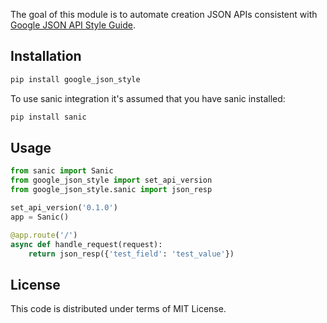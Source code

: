 The goal of this module is to automate creation JSON APIs consistent with [Google JSON API Style Guide](https://google.github.io/styleguide/jsoncstyleguide.xml).

## Installation

```bash
pip install google_json_style
```

To use sanic integration it's assumed that you have sanic installed:
```bash
pip install sanic
```

## Usage
```python
from sanic import Sanic
from google_json_style import set_api_version
from google_json_style.sanic import json_resp

set_api_version('0.1.0')
app = Sanic()

@app.route('/')
async def handle_request(request):
    return json_resp({'test_field': 'test_value'})
```


## License 

This code is distributed under terms of MIT License.
